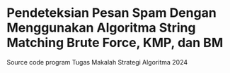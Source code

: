 # Pendeteksian Pesan Spam Dengan Menggunakan Algoritma String Matching Brute Force, KMP, dan BM

Source code program Tugas Makalah Strategi Algoritma 2024
